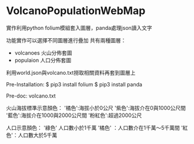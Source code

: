# VolcanoPopulationWebMap
實作利用python folium模組套入圖層，panda處理json讀入文字

功能實作可以選擇不同圖層進行疊加
共有兩種圖層：
- volcanoes
  火山分佈套圖
- populaion
  人口分佈套圖

利用world.json與volcano.txt撈取相關資料再套到圖層上


Pre-Installation:
$ pip3 install folium
$ pip3 install panda

Pre-doc:
volcano.txt


火山海拔標準示意顏色：
'橘色':海拔小於0公尺
'紫色':海拔介在0與1000公尺間
'藍色':海拔介在1000與2000公尺間
'粉紅色':超過2000公尺

人口示意顏色：
'綠色' 人口數小於1千萬
'橘色' ：人口數介在1千萬～5千萬間
'紅色'：人口數大於5千萬







